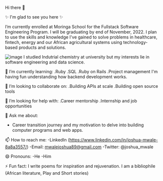 Hi there 👋

✨ I'm glad to see you here ✨ 

I’m currently enrolled at Moringa School for the Fullstack Software Engineering Program. I will be graduating by end of November, 2022. I plan to use the skills and knowledge I've gained to solve problems in healthcare, fintech, energy and our African agricultural systems using technology-based products and solutions. 

![image](https://user-images.githubusercontent.com/106306519/190840392-1a3cfac3-e7fb-4b17-9c40-40cf00ff39ca.png)
I studied Indutrial chemistry at university but my interests lie in software engineering and data science. 

🌱 I’m currently learning:
  .Ruby
  .SQL
  .Ruby on Rails
  .Project management
  I'm having fun understanding how backend development works. 

👯 I’m looking to collaborate on:
 .Building APIs at scale 
 .Building open source tools 
 
🤔 I’m looking for help with:
 .Career mentorship
 .Internship and job opportunities 
 
💬 Ask me about:
  - Career transition journey and my motivation to delve into building computer programs and web apps. 
  
📫 How to reach me:
 -LinkedIn (https://www.linkedin.com/in/joshua-mwale-8a8a3557/)
 -Email: mwalejoshua89@gmail.com
 -Twitter: @joshua_mwale
 
😄 Pronouns:
 -He
 -Him

⚡ Fun fact: I write poems for inspiration and rejuvenation. I am a bibliophile (African literature, Play and Short stories)

